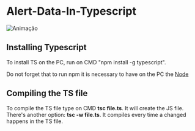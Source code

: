 # Alert-Data-In-Typescript

![Animação](https://user-images.githubusercontent.com/62726118/206876188-6493dea2-ed95-443b-9282-c455c16bd491.gif)

## Installing Typescript

To install TS on the PC, run on CMD "npm install -g typescript".

Do not forget that to run npm it is necessary to have on the PC the [Node](https://www.nodejs.org)

## Compiling the TS file

To compile the TS file type on CMD **tsc file.ts**. It will create the JS file.
There's another option: **tsc -w file.ts**. It compiles every time a changed happens in the TS file.
